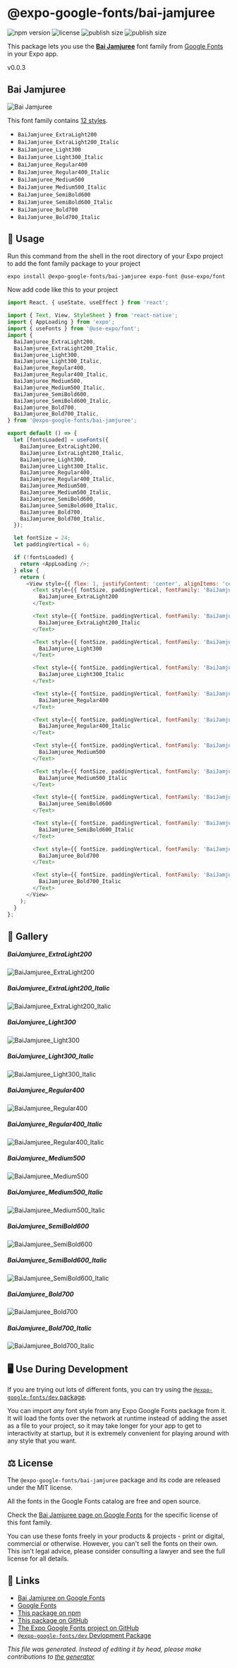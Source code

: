 # @expo-google-fonts/bai-jamjuree

![npm version](https://flat.badgen.net/npm/v/@expo-google-fonts/bai-jamjuree)
![license](https://flat.badgen.net/github/license/expo/google-fonts)
![publish size](https://flat.badgen.net/packagephobia/install/@expo-google-fonts/bai-jamjuree)
![publish size](https://flat.badgen.net/packagephobia/publish/@expo-google-fonts/bai-jamjuree)

This package lets you use the [**Bai Jamjuree**](https://fonts.google.com/specimen/Bai+Jamjuree) font family from [Google Fonts](https://fonts.google.com/) in your Expo app.

v0.0.3

## Bai Jamjuree

![Bai Jamjuree](./font-family.png)

This font family contains [12 styles](#gallery).

- `BaiJamjuree_ExtraLight200`
- `BaiJamjuree_ExtraLight200_Italic`
- `BaiJamjuree_Light300`
- `BaiJamjuree_Light300_Italic`
- `BaiJamjuree_Regular400`
- `BaiJamjuree_Regular400_Italic`
- `BaiJamjuree_Medium500`
- `BaiJamjuree_Medium500_Italic`
- `BaiJamjuree_SemiBold600`
- `BaiJamjuree_SemiBold600_Italic`
- `BaiJamjuree_Bold700`
- `BaiJamjuree_Bold700_Italic`

## 🔡 Usage

Run this command from the shell in the root directory of your Expo project to add the font family package to your project
```sh
expo install @expo-google-fonts/bai-jamjuree expo-font @use-expo/font
```

Now add code like this to your project
```js
import React, { useState, useEffect } from 'react';

import { Text, View, StyleSheet } from 'react-native';
import { AppLoading } from 'expo';
import { useFonts } from '@use-expo/font';
import {
  BaiJamjuree_ExtraLight200,
  BaiJamjuree_ExtraLight200_Italic,
  BaiJamjuree_Light300,
  BaiJamjuree_Light300_Italic,
  BaiJamjuree_Regular400,
  BaiJamjuree_Regular400_Italic,
  BaiJamjuree_Medium500,
  BaiJamjuree_Medium500_Italic,
  BaiJamjuree_SemiBold600,
  BaiJamjuree_SemiBold600_Italic,
  BaiJamjuree_Bold700,
  BaiJamjuree_Bold700_Italic,
} from '@expo-google-fonts/bai-jamjuree';

export default () => {
  let [fontsLoaded] = useFonts({
    BaiJamjuree_ExtraLight200,
    BaiJamjuree_ExtraLight200_Italic,
    BaiJamjuree_Light300,
    BaiJamjuree_Light300_Italic,
    BaiJamjuree_Regular400,
    BaiJamjuree_Regular400_Italic,
    BaiJamjuree_Medium500,
    BaiJamjuree_Medium500_Italic,
    BaiJamjuree_SemiBold600,
    BaiJamjuree_SemiBold600_Italic,
    BaiJamjuree_Bold700,
    BaiJamjuree_Bold700_Italic,
  });

  let fontSize = 24;
  let paddingVertical = 6;

  if (!fontsLoaded) {
    return <AppLoading />;
  } else {
    return (
      <View style={{ flex: 1, justifyContent: 'center', alignItems: 'center' }}>
        <Text style={{ fontSize, paddingVertical, fontFamily: 'BaiJamjuree_ExtraLight200' }}>
          BaiJamjuree_ExtraLight200
        </Text>

        <Text style={{ fontSize, paddingVertical, fontFamily: 'BaiJamjuree_ExtraLight200_Italic' }}>
          BaiJamjuree_ExtraLight200_Italic
        </Text>

        <Text style={{ fontSize, paddingVertical, fontFamily: 'BaiJamjuree_Light300' }}>
          BaiJamjuree_Light300
        </Text>

        <Text style={{ fontSize, paddingVertical, fontFamily: 'BaiJamjuree_Light300_Italic' }}>
          BaiJamjuree_Light300_Italic
        </Text>

        <Text style={{ fontSize, paddingVertical, fontFamily: 'BaiJamjuree_Regular400' }}>
          BaiJamjuree_Regular400
        </Text>

        <Text style={{ fontSize, paddingVertical, fontFamily: 'BaiJamjuree_Regular400_Italic' }}>
          BaiJamjuree_Regular400_Italic
        </Text>

        <Text style={{ fontSize, paddingVertical, fontFamily: 'BaiJamjuree_Medium500' }}>
          BaiJamjuree_Medium500
        </Text>

        <Text style={{ fontSize, paddingVertical, fontFamily: 'BaiJamjuree_Medium500_Italic' }}>
          BaiJamjuree_Medium500_Italic
        </Text>

        <Text style={{ fontSize, paddingVertical, fontFamily: 'BaiJamjuree_SemiBold600' }}>
          BaiJamjuree_SemiBold600
        </Text>

        <Text style={{ fontSize, paddingVertical, fontFamily: 'BaiJamjuree_SemiBold600_Italic' }}>
          BaiJamjuree_SemiBold600_Italic
        </Text>

        <Text style={{ fontSize, paddingVertical, fontFamily: 'BaiJamjuree_Bold700' }}>
          BaiJamjuree_Bold700
        </Text>

        <Text style={{ fontSize, paddingVertical, fontFamily: 'BaiJamjuree_Bold700_Italic' }}>
          BaiJamjuree_Bold700_Italic
        </Text>
      </View>
    );
  }
};

```

## 📖 Gallery

##### BaiJamjuree_ExtraLight200
![BaiJamjuree_ExtraLight200](./fdb9acd5c9a309240a161cc16a0a5e3a1f3bf9258d1f2cf14fdfdf6f79d83c8e.ttf.png)

##### BaiJamjuree_ExtraLight200_Italic
![BaiJamjuree_ExtraLight200_Italic](./fff587a7a746a3d84947c3982968551180877152f29ac4e6b58a5d060e741ee3.ttf.png)

##### BaiJamjuree_Light300
![BaiJamjuree_Light300](./253ea5a1c8d0d3dacbf5b9f0db496617c2af6b95a5e0680df9c9c62b989b1799.ttf.png)

##### BaiJamjuree_Light300_Italic
![BaiJamjuree_Light300_Italic](./c31f0c72862a5db7605a1625ddf34cc3c20c1c8a756b7d8848bf7f57a2707e0c.ttf.png)

##### BaiJamjuree_Regular400
![BaiJamjuree_Regular400](./c1dad5e37560fcacf02277fc359aecaab78b734f4a4839c6cf910296b20101fa.ttf.png)

##### BaiJamjuree_Regular400_Italic
![BaiJamjuree_Regular400_Italic](./e8939d2176c550b12487aed8e2fbc3b25917494c1174787534ed05c61be397f2.ttf.png)

##### BaiJamjuree_Medium500
![BaiJamjuree_Medium500](./9f9c01d94ba412108985bed479c74ca19d6b1b8c6982ee1fc113a970d5d323ea.ttf.png)

##### BaiJamjuree_Medium500_Italic
![BaiJamjuree_Medium500_Italic](./01569d323f908485836ed8c94772695fc05a4b02812f4f29a62ec257f911b55b.ttf.png)

##### BaiJamjuree_SemiBold600
![BaiJamjuree_SemiBold600](./a2ef2b81cbfb6b9a14a4bb8931a87a0887e676e237a098c40aa9e61d601dcbd2.ttf.png)

##### BaiJamjuree_SemiBold600_Italic
![BaiJamjuree_SemiBold600_Italic](./7db95e5673e505c331643e67b6172b4465e72300e3642242b55e75a28d7f5883.ttf.png)

##### BaiJamjuree_Bold700
![BaiJamjuree_Bold700](./e456eaafee629c1aa6ffda2fbc121b9b76b54ab7f4b6dcaac6a4a523263b2237.ttf.png)

##### BaiJamjuree_Bold700_Italic
![BaiJamjuree_Bold700_Italic](./3445df11af52dc901fce718f3b68b4df5dc14a6c7b2ae6399dcf47c7fa7dd34b.ttf.png)


## 🖥️ Use During Development

If you are trying out lots of different fonts, you can try using the [`@expo-google-fonts/dev` package](https://github.com/expo/google-fonts/tree/master/font-packages/dev#readme).

You can import *any* font style from any Expo Google Fonts package from it. It will load the fonts
over the network at runtime instead of adding the asset as a file to your project, so it may take longer
for your app to get to interactivity at startup, but it is extremely convenient
for playing around with any style that you want.

## ⚖️ License

The `@expo-google-fonts/bai-jamjuree` package and its code are released under the MIT license.

All the fonts in the Google Fonts catalog are free and open source.

Check the [Bai Jamjuree page on Google Fonts](https://fonts.google.com/specimen/Bai+Jamjuree) for the specific license of this font family.

You can use these fonts freely in your products & projects - print or digital, commercial or otherwise. However, you can't sell the fonts on their own. This isn't legal advice, please consider consulting a lawyer and see the full license for all details.

## 🔗 Links

- [Bai Jamjuree on Google Fonts](https://fonts.google.com/specimen/Bai+Jamjuree)
- [Google Fonts](https://fonts.google.com/)
- [This package on npm](https://www.npmjs.com/package/@expo-google-fonts/bai-jamjuree)
- [This package on GitHub](https://github.com/expo/google-fonts/tree/master/font-packages/bai-jamjuree)
- [The Expo Google Fonts project on GitHub](https://github.com/expo/google-fonts)
- [`@expo-google-fonts/dev` Devlopment Package](https://github.com/expo/google-fonts/tree/master/font-packages/dev)


*This file was generated. Instead of editing it by head, please make contributions to [the generator](https://github.com/expo/google-fonts/tree/master/packages/generator)*
